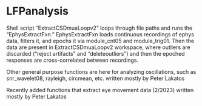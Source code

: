 # LFPanalysis

Shell script “ExtractCSDmuaLoopv2” loops through file paths and runs the “EphysExtractFxn.” EphysExtractFxn loads continuous recordings of ephys data, filters it, and epochs it via module_cnt05 and module_trig01. Then the data are present in ExtractCSDmuaLoopv2 workspace, where outliers are discarded (“reject artifacts” and “deleteoutliers”) and then the epoched responses are cross-correlated between recordings.

Other general purpose functions are here for analyzing oscillations, such as snr_wavelet08, rayleigh, circmean, etc. written mostly by Peter Lakatos

Recently added functions that extract eye movement data (2/2023) written mostly by Peter Lakatos
